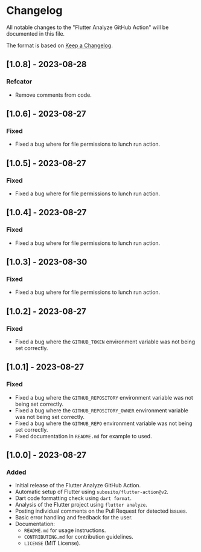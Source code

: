 # Changelog

All notable changes to the "Flutter Analyze GitHub Action" will be documented in this file.

The format is based on [Keep a Changelog](https://keepachangelog.com/en/1.0.0/).

## [1.0.8] - 2023-08-28

### Refcator

- Remove comments from code.

## [1.0.6] - 2023-08-27

### Fixed

- Fixed a bug where for file permissions to lunch run action.

## [1.0.5] - 2023-08-27

### Fixed

- Fixed a bug where for file permissions to lunch run action.

## [1.0.4] - 2023-08-27

### Fixed

- Fixed a bug where for file permissions to lunch run action.

## [1.0.3] - 2023-08-30

### Fixed

- Fixed a bug where for file permissions to lunch run action.

## [1.0.2] - 2023-08-27

### Fixed

- Fixed a bug where the `GITHUB_TOKEN` environment variable was not being set correctly.

## [1.0.1] - 2023-08-27

### Fixed

- Fixed a bug where the `GITHUB_REPOSITORY` environment variable was not being set correctly.
- Fixed a bug where the `GITHUB_REPOSITORY_OWNER` environment variable was not being set correctly.
- Fixed a bug where the `GITHUB_REPO` environment variable was not being set correctly.
- Fixed documentation in `README.md` for example to used.

## [1.0.0] - 2023-08-27

### Added

- Initial release of the Flutter Analyze GitHub Action.
- Automatic setup of Flutter using `subosito/flutter-action@v2`.
- Dart code formatting check using `dart format`.
- Analysis of the Flutter project using `flutter analyze`.
- Posting individual comments on the Pull Request for detected issues.
- Basic error handling and feedback for the user.
- Documentation:
  - `README.md` for usage instructions.
  - `CONTRIBUTING.md` for contribution guidelines.
  - `LICENSE` (MIT License).
